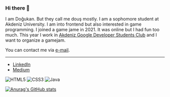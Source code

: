 ### Hi there 👋

I am Doğukan. But they call me douş mostly. I am a sophomore student at Akdeniz University. I am into frontend but also interested in game programming. I joined a game jame in 2021. It was online but I had fun too much. This year I work in [Akdeniz Google Developer Students Club](https://gdsc.community.dev/akdeniz-university/) and I want to organize a gamejam.

You can contact me via [e-mail](mailto:dogukancelikcse@gmail.com).

---
- [LinkedIn](https://linkedin.com/in/dogukancelik)
- [Medium](https://douss.medium.com)

![HTML5](https://img.shields.io/badge/html5-%23E34F26.svg?style=for-the-badge&logo=html5&logoColor=white)
![CSS3](https://img.shields.io/badge/css3-%231572B6.svg?style=for-the-badge&logo=css3&logoColor=white)
![Java](https://img.shields.io/badge/java-%23ED8B00.svg?style=for-the-badge&logo=java&logoColor=white)

[![Anurag's GitHub stats](https://github-readme-stats.vercel.app/api?username=dogusmiuw)](https://github.com/anuraghazra/github-readme-stats)


